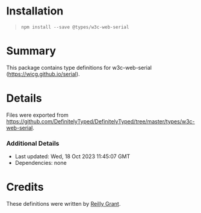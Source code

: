 # Installation
> `npm install --save @types/w3c-web-serial`

# Summary
This package contains type definitions for w3c-web-serial (https://wicg.github.io/serial).

# Details
Files were exported from https://github.com/DefinitelyTyped/DefinitelyTyped/tree/master/types/w3c-web-serial.

### Additional Details
 * Last updated: Wed, 18 Oct 2023 11:45:07 GMT
 * Dependencies: none

# Credits
These definitions were written by [Reilly Grant](https://github.com/reillyeon).
